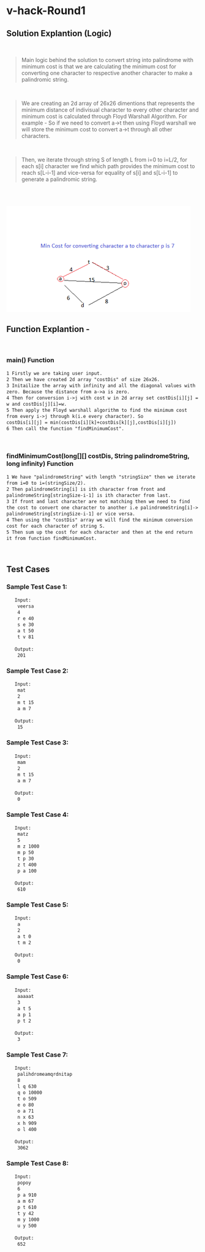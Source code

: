 # v-hack-Round1

## Solution Explantion (Logic)
<br>

> Main logic behind the solution to convert string into palindrome with minimum cost is that we are calculating the minimum cost for converting one character to respective another character to make a palindromic string.

<br>

>We are creating an 2d array of 26x26 dimentions that represents the minimum distance of indivisual character to every other character and minimum cost is calculated through Floyd Warshall Algorithm. For example - So if we need to convert a->t then using Floyd warshall we will store the minimum cost to convert a->t through all other characters.

<br>

>Then, we iterate through string S of length L from i=0 to i=L/2, for each s[i] character we find which path provides the minimum cost to reach s[L-i-1] and vice-versa for equality of s[i] and s[L-i-1] to generate a palindromic string.

<br>
<br>

![image](./mincost.png)

## Function Explantion - 
<br>

### main() Function

```
1 Firstly we are taking user input.
2 Then we have created 2d array "costDis" of size 26x26.
3 Initailize the array with infinity and all the diagonal values with zero. Because the distance from a->a is zero.
4 Then for conversion i->j with cost w in 2d array set costDis[i][j] = w and costDis[j][i]=w.
5 Then apply the Floyd warshall algorithm to find the minimum cost from every i->j through k(i.e every character). So
costDis[i][j] = min(costDis[i][k]+costDis[k][j],costDis[i][j])
6 Then call the function "findMinimumCost".
```
<br>

### findMinimumCost(long[][] costDis, String palindromeString, long infinity) Function

```
1 We have "palindromeString" with length "stringSize" then we iterate from i=0 to i=(stringSize/2).
2 Then palindromeString[i] is ith character from front and palindromeString[stringSize-i-1] is ith character from last.
3 If front and last character are not matching then we need to find the cost to convert one character to another i.e palindromeString[i]-> palindromeString[stringSize-i-1] or vice versa.
4 Then using the "costDis" array we will find the minimum conversion cost for each character of string S.
5 Then sum up the cost for each character and then at the end return it from function findMinimumCost.

```

<br>

## Test Cases

### Sample Test Case 1:

```
   Input:  
    veersa
    4
    r e 40
    s e 30
    a t 50
    t v 81

   Output:  
   	201
```

### Sample Test Case 2:

```
   Input:  
   	mat  
   	2  
   	m t 15  
   	a m 7 

   Output:  
   	15  
```

### Sample Test Case 3:

```
   Input:  
   	mam  
   	2  
   	m t 15  
   	a m 7 

   Output:  
   	0
```

### Sample Test Case 4:

```
   Input:  
    matz
    5
    m z 1000
    m p 50
    t p 30
    z t 400
    p a 100

   Output:  
   	610
```

### Sample Test Case 5:

```
   Input:  
    a
    2
    a t 0
    t m 2

   Output:  
   	0
```

### Sample Test Case 6:

```
   Input:  
    aaaaat
    3
    a t 5
    a p 1
    p t 2

   Output:  
   	3
```

### Sample Test Case 7:

```
   Input:  
    palihdromeamqrdnitap
    8
    l q 630
    q o 10000
    t o 509
    e o 80
    o a 71
    n x 63
    x h 909
    o l 400

   Output:  
   	3062
```

### Sample Test Case 8:

```
   Input:  
    popoy
    6
    p a 910
    a m 67
    p t 610
    t y 42
    m y 1000
    u y 500

   Output:  
   	652
```